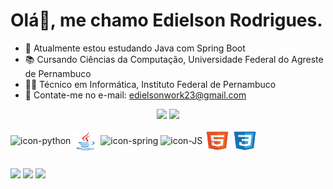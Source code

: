 <h1>Olá👋, me chamo Edielson Rodrigues.</h1>


- 🧮 Atualmente estou estudando Java com Spring Boot
- 📚 Cursando Ciências da Computação, Universidade Federal do Agreste de Pernambuco
- 👨‍🎓 Técnico em Informática, Instituto Federal de Pernambuco
- 📩 Contate-me no e-mail: edielsonwork23@gmail.com


<div  align="center">
  <img height="180em" src="https://github-readme-stats.vercel.app/api?username=Edielson-Rodrigues&show_icons=true&theme=dark&include_all_commits=true&count_private=true"/>
  <img height="180em" src="https://github-readme-stats.vercel.app/api/top-langs/?username=Edielson-Rodrigues&layout=compact&langs_count=7&theme=dark"/>
</div>

<div style="display: inline_block"><br>
  <img align="center" alt="icon-python" height="30" width="40" src="https://cdn.jsdelivr.net/gh/devicons/devicon/icons/python/python-original.svg"/>
  <img align="center" alt="icon-java" height="30" width="40" src="https://raw.githubusercontent.com/devicons/devicon/master/icons/java/java-original.svg"/>
  <img align="center" alt="icon-spring" height="30" width="40" src="https://cdn.jsdelivr.net/gh/devicons/devicon/icons/spring/spring-original-wordmark.svg"/>
  <img align="center" alt="icon-JS" height="30" width="40" src="https://cdn.jsdelivr.net/gh/devicons/devicon/icons/javascript/javascript-plain.svg"/>
  <img align="center" alt="icon-HTML" height="30" width="40" src="https://raw.githubusercontent.com/devicons/devicon/master/icons/html5/html5-original.svg"/>
  <img align="center" alt="icon-CSS" height="30" width="40" src="https://raw.githubusercontent.com/devicons/devicon/master/icons/css3/css3-original.svg"/>
</div>

##

<div>
    <a href="https://www.instagram.com/edielson_rodrigues_s" target="_blank"><img src="https://img.shields.io/badge/-Instagram-%23E4405F?style=for-the-badge&logo=instagram&logoColor=white" target="_blank"></a>
    <a href = "mailto:edielsonwork23@gmail.com
"><img src="https://img.shields.io/badge/-Gmail-%23333?style=for-the-badge&logo=gmail&logoColor=white" target="_blank"></a>
    <a href="https://www.linkedin.com/in/edielson-rodrigues-desenvolvedor/" target="_blank"><img src="https://img.shields.io/badge/-LinkedIn-%230077B5?style=for-the-badge&logo=linkedin&logoColor=white" target="_blank"></a> 
</div>
